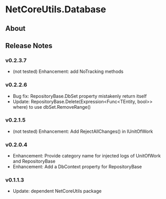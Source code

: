 # NetCoreUtils.Database

## About

## Release Notes

### v0.2.3.7

- (not tested) Enhancement: add NoTracking methods

### v0.2.2.6

- Bug fix: RepositoryBase.DbSet property mistakenly return itself
- Update: RepositoryBase.Delete(Expression<Func<TEntity, bool>> where) to use dbSet.RemoveRange()

### v0.2.1.5

- (not tested) Enhancement: Add RejectAllChanges() in IUnitOfWork

### v0.2.0.4

- Enhancement: Provide category name for injected logs of UnitOfWork and RepositoryBase
- Enhancement: Add a DbContext property for RepositoryBase

### v0.1.1.3

- Update: dependent NetCoreUtils package